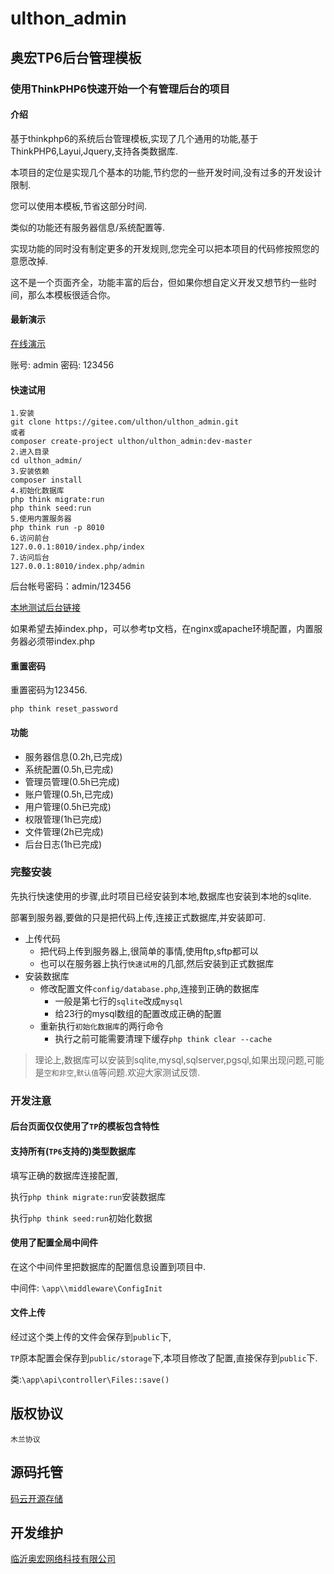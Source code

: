 
# ulthon_admin

## 奥宏TP6后台管理模板


### 使用ThinkPHP6快速开始一个有管理后台的项目

#### 介绍

基于thinkphp6的系统后台管理模板,实现了几个通用的功能,基于ThinkPHP6,Layui,Jquery,支持各类数据库.

本项目的定位是实现几个基本的功能,节约您的一些开发时间,没有过多的开发设计限制.

您可以使用本模板,节省这部分时间.

类似的功能还有服务器信息/系统配置等.

实现功能的同时没有制定更多的开发规则,您完全可以把本项目的代码修按照您的意愿改掉.

这不是一个页面齐全，功能丰富的后台，但如果你想自定义开发又想节约一些时间，那么本模板很适合你。

#### 最新演示

[在线演示](http://ulthon-admin.ulthon.com/admin)

账号: admin 密码: 123456


#### 快速试用


    1.安装
    git clone https://gitee.com/ulthon/ulthon_admin.git
    或者
    composer create-project ulthon/ulthon_admin:dev-master
    2.进入目录
    cd ulthon_admin/
    3.安装依赖
    composer install
    4.初始化数据库
    php think migrate:run
    php think seed:run
    5.使用内置服务器
    php think run -p 8010
    6.访问前台
    127.0.0.1:8010/index.php/index
    7.访问后台
    127.0.0.1:8010/index.php/admin

后台帐号密码：admin/123456

[本地测试后台链接](/index.php/admin)

如果希望去掉index.php，可以参考tp文档，在nginx或apache环境配置，内置服务器必须带index.php


#### 重置密码

重置密码为123456.

```
php think reset_password
```

#### 功能

- 服务器信息(0.2h,已完成)
- 系统配置(0.5h,已完成)
- 管理员管理(0.5h已完成)
- 账户管理(0.5h,已完成)
- 用户管理(0.5h已完成)
- 权限管理(1h已完成)
- 文件管理(2h已完成)
- 后台日志(1h已完成)


### 完整安装

先执行快速使用的步骤,此时项目已经安装到本地,数据库也安装到本地的sqlite.

部署到服务器,要做的只是把代码上传,连接正式数据库,并安装即可.

- 上传代码
    - 把代码上传到服务器上,很简单的事情,使用ftp,sftp都可以
    - 也可以在服务器上执行`快速试用`的几部,然后安装到正式数据库
- 安装数据库
    - 修改配置文件`config/database.php`,连接到正确的数据库
        - 一般是第七行的`sqlite`改成`mysql`
        - 给23行的mysql数组的配置改成正确的配置
    - 重新执行`初始化数据库`的两行命令
        - 执行之前可能需要清理下缓存`php think clear --cache`

> 理论上,数据库可以安装到sqlite,mysql,sqlserver,pgsql,如果出现问题,可能是`空和非空`,`默认值`等问题.欢迎大家测试反馈.


### 开发注意

#### 后台页面仅仅使用了`TP`的模板包含特性


#### 支持所有(`TP6`支持的)类型数据库

填写正确的数据库连接配置,

执行`php think migrate:run`安装数据库

执行`php think seed:run`初始化数据

#### 使用了配置全局中间件


在这个中间件里把数据库的配置信息设置到项目中.

中间件: `\app\\middleware\ConfigInit`

#### 文件上传

经过这个类上传的文件会保存到`public`下,

`TP`原本配置会保存到`public/storage`下,本项目修改了配置,直接保存到`public`下.

类:`\app\api\controller\Files::save()`

## 版权协议

`木兰协议`

## 源码托管

[码云开源存储](https://gitee.com/ulthon/ulthon_admin)

## 开发维护

[临沂奥宏网络科技有限公司](http://ulthon.com)